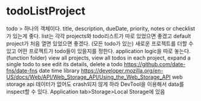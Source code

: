 # todoListProject

todo > 하나의 객체이다.
title, description, dueDate, priority, notes or checklist가 있는게 좋다.
list는 각각 projects와 todo리스트가  따로 있었으면 좋겠고 default project가 처음 열면 있었으면 좋겠다. (모든 todo가 있는)
새로운 프로젝트를 더할 수 있고 어떤 프로젝트가 todo들이 있을지를 정한다.
application logic을 따로 놓는다. (function folder)
view all projects, view all todos in each project, expand a single todo to see edit its details, delete a todo
https://github.com/date-fns/date-fns date time library
https://developer.mozilla.org/en-US/docs/Web/API/Web_Storage_API/Using_the_Web_Storage_API web storage api
  데이터가 없어도 crash되지 않게 하라
  DevTool을 이용해서 data를 inspect할 수 있다. Application tab>Storage>Local Storage에 있음
  
